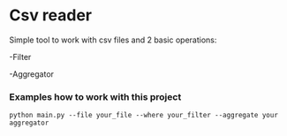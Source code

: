 # Csv reader
Simple tool to work with csv files and 2 basic operations:

-Filter

-Aggregator

### Examples how to work with this project
```python main.py --file your_file --where your_filter --aggregate your aggregator```